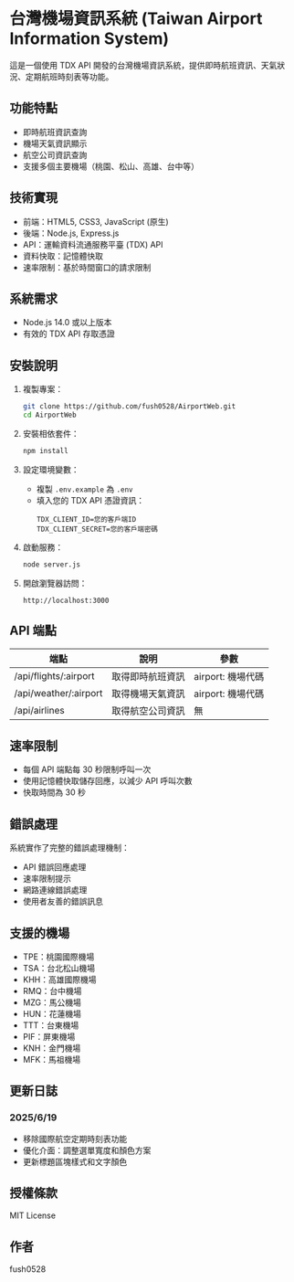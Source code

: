 # 台灣機場資訊系統 (Taiwan Airport Information System)

這是一個使用 TDX API 開發的台灣機場資訊系統，提供即時航班資訊、天氣狀況、定期航班時刻表等功能。

## 功能特點

- 即時航班資訊查詢
- 機場天氣資訊顯示
- 航空公司資訊查詢
- 支援多個主要機場（桃園、松山、高雄、台中等）

## 技術實現

- 前端：HTML5, CSS3, JavaScript (原生)
- 後端：Node.js, Express.js
- API：運輸資料流通服務平臺 (TDX) API
- 資料快取：記憶體快取
- 速率限制：基於時間窗口的請求限制

## 系統需求

- Node.js 14.0 或以上版本
- 有效的 TDX API 存取憑證

## 安裝說明

1. 複製專案：
   ```bash
   git clone https://github.com/fush0528/AirportWeb.git
   cd AirportWeb
   ```

2. 安裝相依套件：
   ```bash
   npm install
   ```

3. 設定環境變數：
   - 複製 `.env.example` 為 `.env`
   - 填入您的 TDX API 憑證資訊：
     ```
     TDX_CLIENT_ID=您的客戶端ID
     TDX_CLIENT_SECRET=您的客戶端密碼
     ```

4. 啟動服務：
   ```bash
   node server.js
   ```

5. 開啟瀏覽器訪問：
   ```
   http://localhost:3000
   ```

## API 端點

| 端點 | 說明 | 參數 |
|------|------|------|
| /api/flights/:airport | 取得即時航班資訊 | airport: 機場代碼 |
| /api/weather/:airport | 取得機場天氣資訊 | airport: 機場代碼 |
| /api/airlines | 取得航空公司資訊 | 無 |

## 速率限制

- 每個 API 端點每 30 秒限制呼叫一次
- 使用記憶體快取儲存回應，以減少 API 呼叫次數
- 快取時間為 30 秒

## 錯誤處理

系統實作了完整的錯誤處理機制：
- API 錯誤回應處理
- 速率限制提示
- 網路連線錯誤處理
- 使用者友善的錯誤訊息

## 支援的機場

- TPE：桃園國際機場
- TSA：台北松山機場
- KHH：高雄國際機場
- RMQ：台中機場
- MZG：馬公機場
- HUN：花蓮機場
- TTT：台東機場
- PIF：屏東機場
- KNH：金門機場
- MFK：馬祖機場

## 更新日誌

### 2025/6/19
- 移除國際航空定期時刻表功能
- 優化介面：調整選單寬度和顏色方案
- 更新標題區塊樣式和文字顏色

## 授權條款

MIT License

## 作者

fush0528
